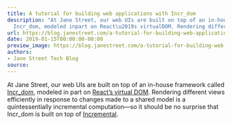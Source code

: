 ```yaml
---
title: A tutorial for building web applications with Incr_dom
description: "At Jane Street, our web UIs are built on top of an in-house frameworkcalled
  Incr_dom, modeled inpart on React\u2019s virtualDOM. Rendering differentviews efficien..."
url: https://blog.janestreet.com/a-tutorial-for-building-web-applications-with-incrdom/
date: 2019-01-15T00:00:00-00:00
preview_image: https://blog.janestreet.com/a-tutorial-for-building-web-applications-with-incrdom/incr_dom.png
authors:
- Jane Street Tech Blog
source:
---
```


<p>At Jane Street, our web UIs are built on top of an in-house framework
called <a href="https://github.com/janestreet/incr_dom">Incr_dom</a>, modeled in
part on <a href="https://reactjs.org/docs/faq-internals.html">React’s virtual
DOM</a>. Rendering different
views efficiently in response to changes made to a shared model is a
quintessentially incremental computation—so it should be no surprise
that Incr_dom is built on top of
<a href="https://blog.janestreet.com/introducing-incremental/">Incremental</a>.</p>


